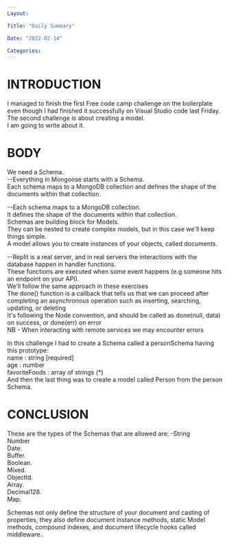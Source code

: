 ```yaml
---
Layout:

Title: "Daily Summary"

Date: "2022-02-14"

Categories:
---
```


# INTRODUCTION

I managed to finish the first Free code camp challenge on the boilerplate even though I had finished it successfully on Visual Studio code last Friday.</br> The second challenge is about creating a model.</br> I am going to write about it.</br>

# BODY

We need a Schema.</br>
--Everything in Mongoose starts with a Schema.</br> Each schema maps to a MongoDB collection and defines the shape of the documents within that collection.</br>

--Each schema maps to a MongoDB collection.</br> It defines the shape of the documents within that collection.</br> Schemas are building block for Models.</br> They can be nested to create complex models, but in this case we'll keep things simple.</br> A model allows you to create instances of your objects, called documents.</br>

--Replit is a real server, and in real servers the interactions with the database happen in handler functions.</br> These functions are executed when some event happens (e.g someone hits an endpoint on your API).</br> We’ll follow the same approach in these exercises</br> The done() function is a callback that tells us that we can proceed after completing an asynchronous operation such as inserting, searching, updating, or deleting</br> It's following the Node convention, and should be called as done(null, data) on success, or done(err) on error</br>
NB - When interacting with remote services we may encounter errors</br>

In this challenge I had to create a Schema called a personSchema having this prototype:</br>
name : string [required]</br>
age : number </br>
favoriteFoods : array of strings (\*)</br>
And then the last thing was to create a model called Person from the person Schema.

# CONCLUSION

These are the types of the Schemas that are allowed are:
-String</br>
Number</br>
Date.</br>
Buffer.</br>
Boolean.</br>
Mixed.</br>
ObjectId.</br>
Array.</br>
Decimal128.</br>
Map.</br>

Schemas not only define the structure of your document and casting of properties, they also define document instance methods, static Model methods, compound indexes, and document lifecycle hooks called middleware..</br>
